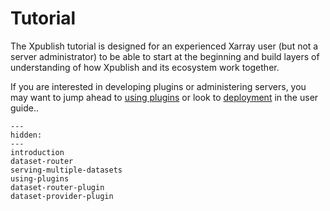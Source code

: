 # Tutorial

The Xpublish tutorial is designed for an experienced Xarray user (but not a server administrator) to be able to start at the beginning and build layers of understanding of how Xpublish and its ecosystem work together.

If you are interested in developing plugins or administering servers, you may want to jump ahead to [using plugins](./using-plugins.md) or look to [deployment](../../user-guide/deployment/index.md) in the user guide..

```{toctree}
---
hidden:
---
introduction
dataset-router
serving-multiple-datasets
using-plugins
dataset-router-plugin
dataset-provider-plugin
```
